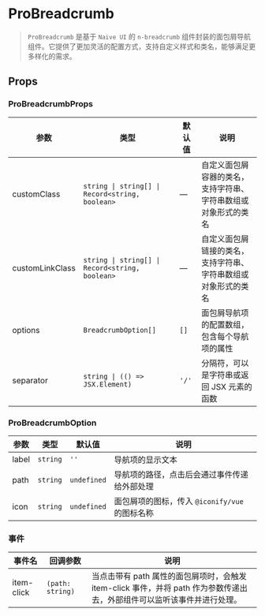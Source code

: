 # ProBreadcrumb

> `ProBreadcrumb` 是基于 `Naive UI` 的 `n-breadcrumb` 组件封装的面包屑导航组件。它提供了更加灵活的配置方式，支持自定义样式和类名，能够满足更多样化的需求。

<demo path="./components/DemoProBreadcrumb" />

<demo path="./components/DemoProBreadcrumb2" />

<demo path="./components/DemoProBreadcrumb3" />


## Props

### ProBreadcrumbProps

| 参数              | 类型                                              | 默认值   | 说明                              |
|-----------------|-------------------------------------------------|-------|---------------------------------|
| customClass     | `string \| string[] \| Record<string, boolean>` | —     | 自定义面包屑容器的类名，支持字符串、字符串数组或对象形式的类名 |
| customLinkClass | `string \| string[] \| Record<string, boolean>` | —     | 自定义面包屑链接的类名，支持字符串、字符串数组或对象形式的类名 |
| options         | `BreadcrumbOption[]`                            | `[]`  | 面包屑导航项的配置数组，包含每个导航项的属性          |
| separator       | `string \| (() => JSX.Element)`                 | `'/'` | 分隔符，可以是字符串或返回 JSX 元素的函数         |

### ProBreadcrumbOption

| 参数    | 类型       | 默认值         | 说明                              |
|-------|----------|-------------|---------------------------------|
| label | `string` | `''`        | 导航项的显示文本                        |
| path  | `string` | `undefined` | 导航项的路径，点击后会通过事件传递给外部处理          |
| icon  | `string` | `undefined` | 面包屑项的图标，传入 `@iconify/vue` 的图标名称 |


### 事件

| 事件名        | 	回调参数            | 说明                                                                       |
|------------|------------------|--------------------------------------------------------------------------|
| item-click | `(path: string)` | 当点击带有 path 属性的面包屑项时，会触发 item-click 事件，并将 path 作为参数传递出去，外部组件可以监听该事件并进行处理。 |